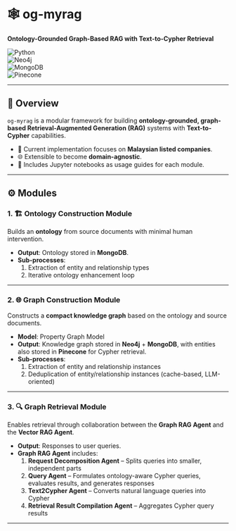 # 🕸️ og-myrag

**Ontology-Grounded Graph-Based RAG with Text-to-Cypher Retrieval**

![Python](https://img.shields.io/badge/python-3.9%2B-green.svg)  
![Neo4j](https://img.shields.io/badge/graphdb-neo4j-orange.svg)  
![MongoDB](https://img.shields.io/badge/db-mongodb-green.svg)  
![Pinecone](https://img.shields.io/badge/vector-pinecone-blueviolet.svg)  

---

## 📖 Overview
`og-myrag` is a modular framework for building **ontology-grounded, graph-based Retrieval-Augmented Generation (RAG)** systems with **Text-to-Cypher** capabilities.  

- 🏢 Current implementation focuses on **Malaysian listed companies**.  
- 🌐 Extensible to become **domain-agnostic**.  
- 📓 Includes Jupyter notebooks as usage guides for each module.  

---

## ⚙️ Modules

### 1. 🏗️ Ontology Construction Module
Builds an **ontology** from source documents with minimal human intervention.  
- **Output**: Ontology stored in **MongoDB**.  
- **Sub-processes**:
  1. Extraction of entity and relationship types  
  2. Iterative ontology enhancement loop  

---

### 2. 🌐 Graph Construction Module
Constructs a **compact knowledge graph** based on the ontology and source documents.  
- **Model**: Property Graph Model  
- **Output**: Knowledge graph stored in **Neo4j** + **MongoDB**, with entities also stored in **Pinecone** for Cypher retrieval.  
- **Sub-processes**:
  1. Extraction of entity and relationship instances  
  2. Deduplication of entity/relationship instances (cache-based, LLM-oriented)  

---

### 3. 🔍 Graph Retrieval Module
Enables retrieval through collaboration between the **Graph RAG Agent** and the **Vector RAG Agent**.  
- **Output**: Responses to user queries.  
- **Graph RAG Agent** includes:  
  1. **Request Decomposition Agent** – Splits queries into smaller, independent parts  
  2. **Query Agent** – Formulates ontology-aware Cypher queries, evaluates results, and generates responses  
  3. **Text2Cypher Agent** – Converts natural language queries into Cypher  
  4. **Retrieval Result Compilation Agent** – Aggregates Cypher query results  

---
